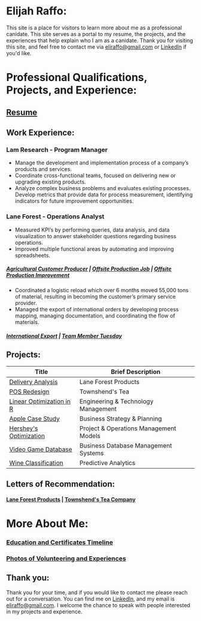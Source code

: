 # Elijah Raffo:  
This site is a place for visitors to learn more about me as a professional canidate. This site serves as a portal to my resume, the projects, and the experiences that help explain who I am as a canidate. Thank you for visiting this site, and feel free to contact me via <eliraffo@gmail.com> or [LinkedIn](https://www.linkedin.com/in/eliraffo/) if you'd like.

# Professional Qualifications, Projects, and Experience:
## [Resume](eliraffo.github.io/Resume_ERaffo(2020).pdf)

## Work Experience:

### Lam Research - Program Manager
- Manage the development and implementation process of a company’s products and services. 
- Coordinate cross-functional teams, focused on delivering new or upgrading existing products.
- Analyze complex business problems and evaluates existing processes. Develop metrics that provide data for process measurement, identifying indicators for future improvement opportunities.

### Lane Forest - Operations Analyst
- Measured KPI’s by performing queries, data analysis, and data visualization to answer stakeholder questions regarding business operations.
- Improved multiple functional areas by automating and improving spreadsheets.

##### [Agricultural Customer Producer](PortfolioPDFs/AgCustPortfolio.pdf)  |  [Offsite Production Job](PortfolioPDFs/OSPjobPortfolio.pdf)  |  [Offsite Production Improvement](PortfolioPDFs/OSPPortfolio.pdf)

- Coordinated a logistic reload which over 6 months moved 55,000 tons of material, resulting in becoming the customer’s primary service provider.
- Managed the export of international orders by developing process mapping, managing documentation, and coordinating the flow of materials.

##### [International Export](PortfolioPDFs/ExportPortfolio.pdf)  |  [Team Member Tuesday](https://www.facebook.com/LaneForestProducts/photos/pcb.2154183404640183/2154183297973527/?type=3&theater)

## Projects:

| Title | Brief Description |
| --- | --- |
| [Delivery Analysis](PortfolioPDFs/DeliveryPortfolio.pdf) | Lane Forest Products |
| [POS Redesign](PortfolioPDFs/TownshendsPortfolio.pdf) | Townshend's Tea |
| [Linear Optimization in R](eliraffo.github.io/ETM540/LinearOptimizationR_PSU.pdf) | Engineering & Technology Management |
| [Apple Case Study](eliraffo.github.io/BA453/BA453_GroupCaseAnaly_Apple_ERaffo.pdf) | Business Strategy & Planning |
| [Hershey's Optimization](eliraffo.github.io/OBA466) | Project & Operations Management Models | 
| [Video Game Database](eliraffo.github.io/OBA444) | Business Database Management Systems |
| [Wine Classification](eliraffo.github.io/OBA410) | Predictive Analytics |

## Letters of Recommendation:
#### [Lane Forest Products](PortfolioPDFs/LOR_LaneForest.PDF)  |  [Townshend's Tea Company](PortfolioPDFs/LOR_Townshends.PDF)

# More About Me:  
### [Education and Certificates Timeline](PortfolioPDFs/Timeline_Certificates.pdf)
### [Photos of Volunteering and Experiences](eliraffo.github.io/Photos)

## Thank you:
Thank you for your time, and if you would like to contact me please reach out for a conversation. You can find me on [LinkedIn](https://www.linkedin.com/in/eliraffo/), and my email is <eliraffo@gmail.com>. I welcome the chance to speak with people interested in my projects and experience.
